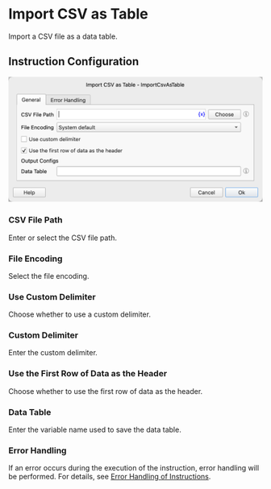 # Import CSV as Table

Import a CSV file as a data table.

## Instruction Configuration

![General Configuration Dialog for Importing CSV as Table](import_csv_as_table_general_config.png)

### CSV File Path

Enter or select the CSV file path.

### File Encoding

Select the file encoding.

### Use Custom Delimiter

Choose whether to use a custom delimiter.

### Custom Delimiter

Enter the custom delimiter.

### Use the First Row of Data as the Header

Choose whether to use the first row of data as the header.

### Data Table

Enter the variable name used to save the data table.

### Error Handling

If an error occurs during the execution of the instruction, error handling will be performed. For details, see [Error Handling of Instructions](../../manual/error_handling.md).
